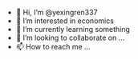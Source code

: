 - 👋 Hi, I’m @yexingren337
- 👀 I’m interested in economics
- 🌱 I’m currently learning something
- 💞️ I’m looking to collaborate on ...
- 📫 How to reach me ...

<!---
yexingren337/yexingren337 is a ✨ special ✨ repository because its `README.md` (this file) appears on your GitHub profile.
You can click the Preview link to take a look at your changes.
--->
